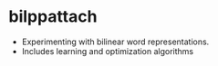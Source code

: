 bilppattach 
===========


* Experimenting with bilinear word representations. 
* Includes learning and optimization algorithms



